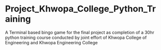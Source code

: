 # Project_Khwopa_College_Python_Training
A Terminal based bingo game for the final project as completion of a 30hr python training course conducted by joint effort of Khwopa College of Engineering and Khwopa Engineering College
